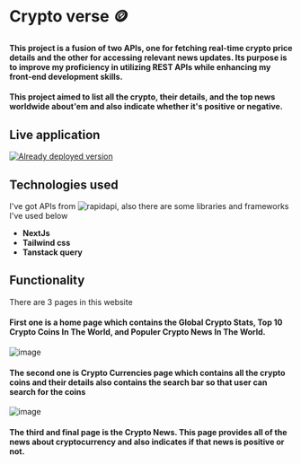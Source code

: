 # Crypto verse 🪙
#### This project is a fusion of two APIs, one for fetching real-time crypto price details and the other for accessing relevant news updates. Its purpose is to improve my proficiency in utilizing REST APIs while enhancing my front-end development skills.
#### This project aimed to list all the crypto, their details, and the top  news worldwide about'em and also indicate whether it's positive or negative.

## Live application
[![Already deployed version](https://vercel.com/button)](https://cryptoverse-rohana6.vercel.app/)

## Technologies used

I've got APIs from ![rapidapi](https://rapidapi.com/hub), also there are some libraries and frameworks I've used below 

- **NextJs**
- **Tailwind css**
- **Tanstack query**

## Functionality

There are 3 pages in this website 
#### First one is a home page which contains the Global Crypto Stats, Top 10 Crypto Coins In The World, and Populer Crypto News In The World.
![image](https://github.com/rohan-ahire06/cryptoverse/assets/75326769/a7683dee-18df-4904-a6da-81c3de7d2275)

#### The second one is Crypto Currencies page which contains all the crypto coins and their details also contains the search bar so that user can search for the coins
![image](https://github.com/rohan-ahire06/cryptoverse/assets/75326769/da9e3783-f246-456d-ba7a-173eceb6f0c5)

#### The third and final page is the Crypto News. This page provides all of the news about cryptocurrency and also indicates if that news is positive or not.




